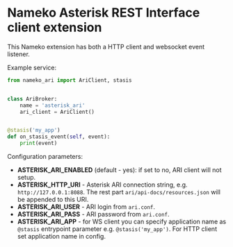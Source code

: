# Nameko Asterisk REST Interface client extension
This Nameko extension has both a HTTP client and websocket event listener.

Example service:

```python
from nameko_ari import AriClient, stasis


class AriBroker:
    name = 'asterisk_ari'
    ari_client = AriClient()


@stasis('my_app')
def on_stasis_event(self, event):
    print(event)
```

Configuration parameters:

* **ASTERISK_ARI_ENABLED** (default - yes): if set to no, ARI client will not setup.
* **ASTERISK_HTTP_URI** - Asterisk ARI connection string, e.g. `http://127.0.0.1:8088`.
  The rest part `ari/api-docs/resources.json` will be appended to this URI.
* **ASTERISK_ARI_USER** - ARI login from ``ari.conf``.
* **ASTERISK_ARI_PASS** - ARI password from ``ari.conf``.
* **ASTERISK_ARI_APP** - for WS client you can specify application name as ``@stasis`` entrypoint
  parameter e.g. ``@stasis('my_app')``. For HTTP client set application name in config.
